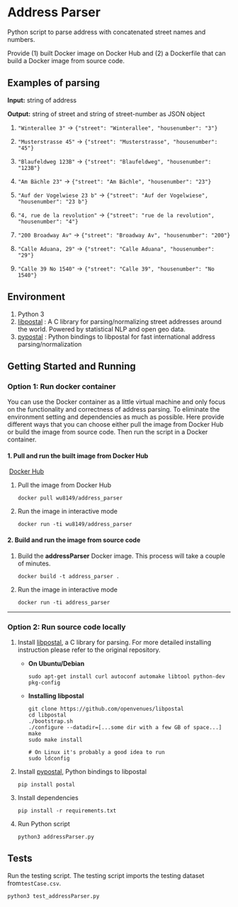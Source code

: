 # Address Parser

Python script to parse address with concatenated street names and numbers.

Provide (1) built Docker image on Docker Hub and (2) a Dockerfile that can build a Docker image from source code. 



## Examples of parsing

**Input:** string of address

**Output:** string of street and string of street-number as JSON object

1. `"Winterallee 3"` -> `{"street": "Winterallee", "housenumber": "3"}`
2. `"Musterstrasse 45"` -> `{"street": "Musterstrasse", "housenumber": "45"}`
3. `"Blaufeldweg 123B"` -> `{"street": "Blaufeldweg", "housenumber": "123B"}`
4. `"Am Bächle 23"` -> `{"street": "Am Bächle", "housenumber": "23"}`
5. `"Auf der Vogelwiese 23 b"` -> `{"street": "Auf der Vogelwiese", "housenumber": "23 b"}`
6. `"4, rue de la revolution"` -> `{"street": "rue de la revolution", "housenumber": "4"}`
7. `"200 Broadway Av"` -> `{"street": "Broadway Av", "housenumber": "200"}`

8. `"Calle Aduana, 29"` -> `{"street": "Calle Aduana", "housenumber": "29"}`

9. `"Calle 39 No 1540"` -> `{"street": "Calle 39", "housenumber": "No 1540"}`



## Environment

1. Python 3
2. [libpostal](https://github.com/openvenues/libpostal) : A C library for parsing/normalizing street addresses around the world. Powered by statistical NLP and open geo data.
3. [pypostal](https://github.com/openvenues/pypostal) : Python bindings to libpostal for fast international address parsing/normalization



## Getting Started and Running

### Option 1: Run docker container

You can use the Docker container as a little virtual machine and only focus on the functionality and correctness of address parsing. To eliminate the environment setting and dependencies as much as possible. Here provide different ways that you can choose either pull the image from Docker Hub or build the image from source code. Then run the script in a Docker container.

#### 1. Pull and run the built image from Docker Hub 

​	[Docker Hub](https://hub.docker.com/repository/docker/wu8149/address_parser)

1. Pull the image from Docker Hub

   ```
   docker pull wu8149/address_parser
   ```

2. Run the image in interactive mode

   ```
   docker run -ti wu8149/address_parser
   ```



#### 2. Build and run the image from source code

1. Build the **addressParser** Docker image.
   This process will take a couple of minutes.

   ```
   docker build -t address_parser .
   ```

2. Run the image in interactive mode

   ```
   docker run -ti address_parser
   ```

---



### Option 2: Run source code locally

1. Install [libpostal](https://github.com/openvenues/libpostal), a C library for parsing. For more detailed installing instruction please refer to the original repository.

   - **On Ubuntu/Debian**

     ```
     sudo apt-get install curl autoconf automake libtool python-dev pkg-config
     ```

   - **Installing libpostal**

     ```
     git clone https://github.com/openvenues/libpostal
     cd libpostal
     ./bootstrap.sh
     ./configure --datadir=[...some dir with a few GB of space...]
     make
     sudo make install
     
     # On Linux it's probably a good idea to run
     sudo ldconfig
     ```

2. Install [pypostal](https://github.com/openvenues/pypostal),  Python bindings to libpostal

   ```
   pip install postal
   ```

3. Install dependencies

   ```
   pip install -r requirements.txt
   ```

4. Run Python script 

   ```
   python3 addressParser.py
   ```

   

## Tests

Run the testing script. The testing script imports the testing dataset from`testCase.csv`.

```
python3 test_addressParser.py 
```

